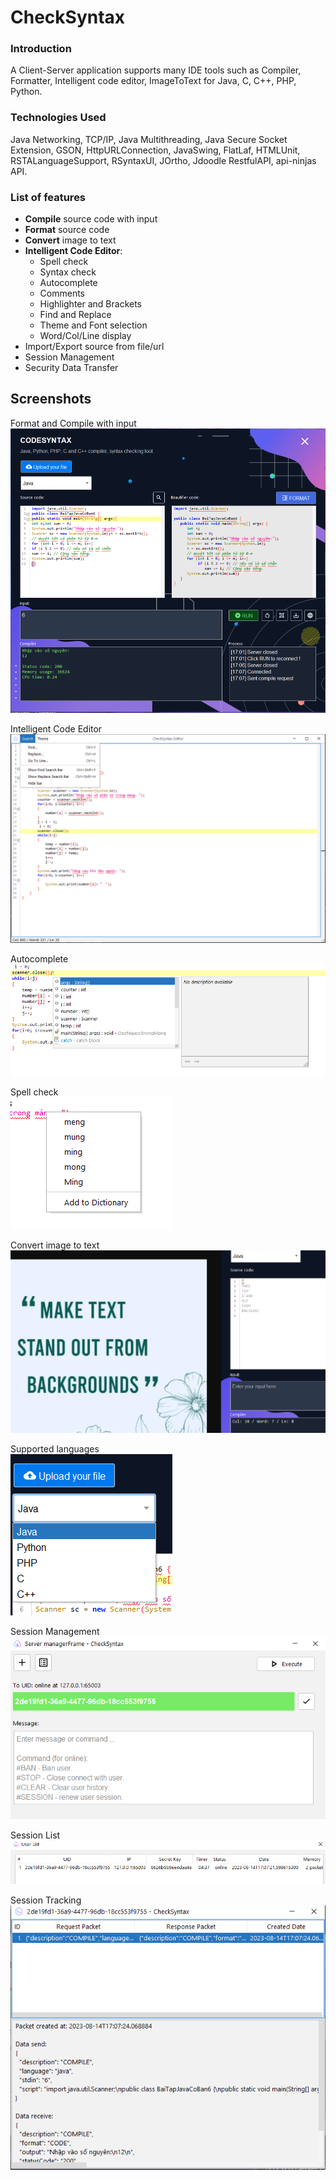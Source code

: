 # CheckSyntax

### Introduction
A Client-Server application supports many IDE tools such as Compiler, Formatter, Intelligent code editor, ImageToText for Java, C, C++, PHP, Python.

### Technologies Used
Java Networking, TCP/IP, Java Multithreading, Java Secure Socket Extension, GSON, HttpURLConnection, JavaSwing, FlatLaf, HTMLUnit, RSTALanguageSupport, RSyntaxUI, JOrtho, Jdoodle RestfulAPI, api-ninjas API.

### List of features
* **Compile** source code with input
* **Format** source code
* **Convert** image to text
* **Intelligent Code Editor**:
    - Spell check
    - Syntax check
    - Autocomplete
    - Comments
    - Highlighter and Brackets
    - Find and Replace
    - Theme and Font selection
    - Word/Col/Line display
* Import/Export source from file/url
* Session Management
* Security Data Transfer

## Screenshots

Format and Compile with input<br />
![Alt text](assets/screenshots/1.PNG?raw=true)

Intelligent Code Editor<br />
![Alt text](assets/screenshots/3.PNG?raw=true)

Autocomplete<br />
![Alt text](assets/screenshots/4.PNG?raw=true)

Spell check<br />
![Alt text](assets/screenshots/5.PNG?raw=true)

Convert image to text<br />
![Alt text](assets/screenshots/9.PNG?raw=true)

Supported languages<br />
![Alt text](assets/screenshots/2.PNG?raw=true)

Session Management<br />
![Alt text](assets/screenshots/6.PNG?raw=true)

Session List<br />
![Alt text](assets/screenshots/7.PNG?raw=true)

Session Tracking<br />
![Alt text](assets/screenshots/8.PNG?raw=true)
